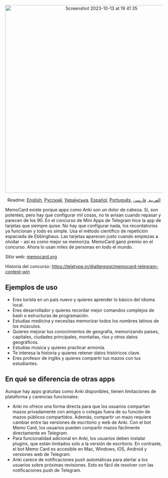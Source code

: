 <p align="center">
<img width="600" alt="Screenshot 2023-10-13 at 19 41 35" src="https://github.com/kubk/memo-card/assets/22447849/7f754776-3e57-4669-becc-410e1b285199"></p>

<p align="center">
  Readme: <a href="../README.md">English</a>, <a href="./README.ru.md">Русский</a>, <a href="./README.ua.md">Українська</a>, <a href="./README.es.md">Español</a>, <a href="./README.pt-br.md">Português</a>, <a href="./README.ar.md">العربية</a>, <a href="./README.fa.md">فارسی</a>
</p>

MemoCard existe porque apps como Anki son un dolor de cabeza. Sí, son potentes, pero hay que configurar mil cosas, no te avisan cuando repasar y parecen de los 90. En el concurso de Mini Apps de Telegram hice la app de tarjetas que siempre quise. No hay que configurar nada, los recordatorios ya funcionan y todo es simple. Usa el método científico de repetición espaciada de Ebbinghaus. Las tarjetas aparecen justo cuando empiezas a olvidar - así es como mejor se memoriza. MemoCard ganó premio en el concurso. Ahora lo usan miles de personas en todo el mundo.

Sitio web: [memocard.org](https://memocard.org)

Historia del concurso: https://teletype.in/@alteregor/memocard-telegram-contest-win

## Ejemplos de uso
- Eres turista en un país nuevo y quieres aprender lo básico del idioma local.
- Eres desarrollador y quieres recordar mejor comandos complejos de bash o estructuras de programación.
- Estudias medicina y necesitas memorizar todos los nombres latinos de los músculos.
- Quieres mejorar tus conocimientos de geografía, memorizando países, capitales, ciudades principales, montañas, ríos y otros datos geográficos.
- Estudias música y quieres practicar armonía.
- Te interesa la historia y quieres retener datos históricos clave.
- Eres profesor de inglés y quieres compartir tus mazos con tus estudiantes.

## En qué se diferencia de otras apps

Aunque hay apps gratuitas como Anki disponibles, tienen limitaciones de plataforma y carencias funcionales:
- Anki no ofrece una forma directa para que los usuarios compartan mazos privadamente con amigos o colegas fuera de su función de mazos públicos compartidos. Además, compartir un mazo requiere cambiar entre las versiones de escritorio y web de Anki. Con el bot Memo Card, los usuarios pueden compartir mazos fácilmente directamente en Telegram.
- Para funcionalidad adicional en Anki, los usuarios deben instalar plugins, que están limitados solo a la versión de escritorio. En contraste, el bot Memo Card es accesible en Mac, Windows, iOS, Android y versiones web de Telegram.
- Anki carece de notificaciones push automáticas para alertar a los usuarios sobre próximas revisiones. Esto es fácil de resolver con las notificaciones push de Telegram.